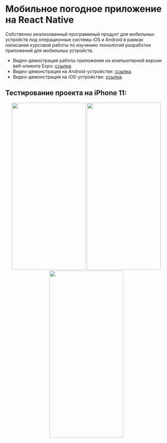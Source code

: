# Мобильное погодное приложение на React Native

Собственно реализованный программный продукт для мобильных устройств под операционные системы iOS и Android в рамках написания курсовой работы по изучению технологий разработки приложений для мобильных устройств.

- Видео-демострация работы приложения на компьютерной версии веб-клиента Expo: [ссылка](https://www.youtube.com/watch?v=Hn_7pxrTMoc).
- Видео-демонстрация на Android-устройстве: [ссылка]().
- Видео-демонстрация на iOS-устройстве: [ссылка]().

## Тестирование проекта на iPhone 11:

<div align="center" style="display:'flex'; flex-direction: 'row'">
    <img width=230 height=520 src="https://user-images.githubusercontent.com/71630161/166137987-7d058fe9-dbe2-4a62-9bf0-886e0ff70024.png" />
    <img width=230 height=520 src="https://user-images.githubusercontent.com/71630161/166146749-b39043a5-447b-48f5-b120-04586e1b8983.png"/>
    <img width=230 height=520 src="https://user-images.githubusercontent.com/71630161/166146742-318f4105-708f-4138-a1d0-5858b442007f.png"/>
</div>

